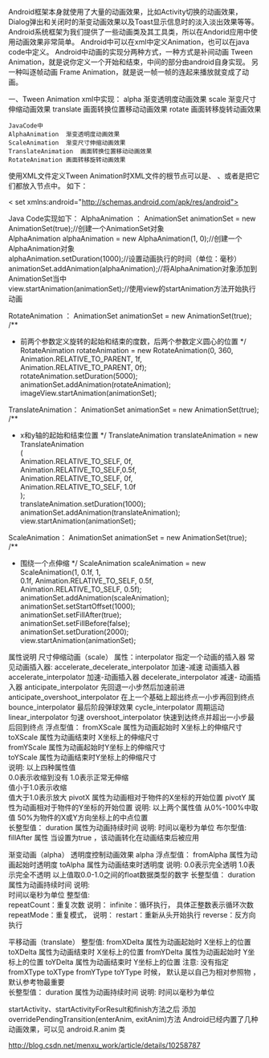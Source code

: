 Android框架本身就使用了大量的动画效果，比如Activity切换的动画效果，Dialog弹出和关闭时的渐变动画效果以及Toast显示信息时的淡入淡出效果等等。
Android系统框架为我们提供了一些动画类及其工具类，所以在Andorid应用中使用动画效果非常简单。
Android中可以在xml中定义Animation，也可以在java code中定义。
Android中动画的实现分两种方式，一种方式是补间动画 Tween Animation，就是说你定义一个开始和结束，中间的部分由android自身实现。
另一种叫逐帧动画 Frame Animation，就是说一帧一帧的连起来播放就变成了动画。

一、Tween Animation
    xml中实现：
    alpha	渐变透明度动画效果
    scale	渐变尺寸伸缩动画效果
    translate	画面转换位置移动动画效果
    rotate	画面转移旋转动画效果

    JavaCode中
    AlphaAnimation	渐变透明度动画效果
    ScaleAnimation	渐变尺寸伸缩动画效果
    TranslateAnimation	画面转换位置移动动画效果
    RotateAnimation	画面转移旋转动画效果

 使用XML文件定义Tween Animation时XML文件的根节点可以是<alpha>、<scale> <translate>、<rotate>或者是把它们都放入<set>节点中。
 如下：
<?xml version="1.0" encoding="utf-8"?>
< set xmlns:android="http://schemas.android.com/apk/res/android">
  <alpha/>
  <scale/>
  <translate/>
  <rotate/>
</set>

Java Code实现如下：
AlphaAnimation ：
AnimationSet animationSet = new AnimationSet(true);//创建一个AnimationSet对象  
AlphaAnimation alphaAnimation = new AlphaAnimation(1, 0);//创建一个AlphaAnimation对象           
alphaAnimation.setDuration(1000);//设置动画执行的时间（单位：毫秒）       
animationSet.addAnimation(alphaAnimation);//将AlphaAnimation对象添加到AnimationSet当中        
view.startAnimation(animationSet);//使用view的startAnimation方法开始执行动画   

RotateAnimation ：
AnimationSet animationSet = new AnimationSet(true);
/** 
* 前两个参数定义旋转的起始和结束的度数，后两个参数定义圆心的位置 
*/
RotateAnimation rotateAnimation = new RotateAnimation(0, 360,    
                    Animation.RELATIVE_TO_PARENT, 1f,    
                    Animation.RELATIVE_TO_PARENT, 0f);    
rotateAnimation.setDuration(5000);    
animationSet.addAnimation(rotateAnimation);    
imageView.startAnimation(animationSet); 

TranslateAnimation：
AnimationSet animationSet = new AnimationSet(true);    
/** 
* x和y轴的起始和结束位置 
*/
TranslateAnimation translateAnimation = new TranslateAnimation    
            (    
                    Animation.RELATIVE_TO_SELF, 0f,     
                    Animation.RELATIVE_TO_SELF,0.5f,     
                    Animation.RELATIVE_TO_SELF, 0f,    
                    Animation.RELATIVE_TO_SELF, 1.0f    
            );    
translateAnimation.setDuration(1000);    
animationSet.addAnimation(translateAnimation);    
view.startAnimation(animationSet);  

ScaleAnimation：
AnimationSet animationSet = new AnimationSet(true);    
/** 
* 围绕一个点伸缩 
*/
ScaleAnimation scaleAnimation = new ScaleAnimation(1, 0.1f, 1,    
                    0.1f, Animation.RELATIVE_TO_SELF, 0.5f,    
                    Animation.RELATIVE_TO_SELF, 0.5f);
animationSet.addAnimation(scaleAnimation);    
animationSet.setStartOffset(1000);    
animationSet.setFillAfter(true);    
animationSet.setFillBefore(false);    
animationSet.setDuration(2000);    
view.startAnimation(animationSet);


属性说明
尺寸伸缩动画（scale）
       属性：interpolator 指定一个动画的插入器
       常见动画插入器:
            accelerate_decelerate_interpolator  加速-减速 动画插入器
            accelerate_interpolator        加速-动画插入器
            decelerate_interpolator        减速- 动画插入器
            anticipate_interpolator	先回退一小步然后加速前进
            anticipate_overshoot_interpolator	在上一个基础上超出终点一小步再回到终点
            bounce_interpolator	最后阶段弹球效果
            cycle_interpolator	周期运动
            linear_interpolator	匀速
            overshoot_interpolator	快速到达终点并超出一小步最后回到终点
      浮点型值：
            fromXScale 属性为动画起始时 X坐标上的伸缩尺寸    
            toXScale   属性为动画结束时 X坐标上的伸缩尺寸              
            fromYScale 属性为动画起始时Y坐标上的伸缩尺寸    
            toYScale   属性为动画结束时Y坐标上的伸缩尺寸    
            说明:
                 以上四种属性值    
       0.0表示收缩到没有 
       1.0表示正常无伸缩     
                    值小于1.0表示收缩  
                    值大于1.0表示放大
       pivotX     属性为动画相对于物件的X坐标的开始位置
       pivotY     属性为动画相对于物件的Y坐标的开始位置
            说明:
                    以上两个属性值 从0%-100%中取值
       50%为物件的X或Y方向坐标上的中点位置        
        长整型值：
            duration  属性为动画持续时间
            说明:   时间以毫秒为单位
        布尔型值:
            fillAfter 属性 当设置为true ，该动画转化在动画结束后被应用
            
            
渐变动画（alpha）
         透明度控制动画效果 alpha
        浮点型值：
            fromAlpha 属性为动画起始时透明度
            toAlpha   属性为动画结束时透明度
            说明: 
                0.0表示完全透明
                1.0表示完全不透明
            以上值取0.0-1.0之间的float数据类型的数字
	长整型值：
            duration  属性为动画持续时间
            说明:     
                时间以毫秒为单位
        整型值:        
            repeatCount：重复次数
            说明：
            infinite：循环执行，
            具体正整数表示循环次数
             repeatMode：重复模式，
             说明：
                restart：重新从头开始执行
                reverse：反方向执行

平移动画（translate）
        整型值:
            fromXDelta 属性为动画起始时 X坐标上的位置    
            toXDelta   属性为动画结束时 X坐标上的位置
            fromYDelta 属性为动画起始时 Y坐标上的位置
            toYDelta   属性为动画结束时 Y坐标上的位置
            注意:
                     没有指定fromXType toXType fromYType toYType 时候，
                     默认是以自己为相对参照物  ，默认参考物最重要         
        长整型值：
            duration  属性为动画持续时间
            说明:   时间以毫秒为单位
            
            
            
startActivity、startActivityForResult和finish方法之后
添加overridePendingTransition(enterAnim, exitAnim)方法
Android已经内置了几种动画效果，可以见 android.R.anim 类

http://blog.csdn.net/menxu_work/article/details/10258787



 